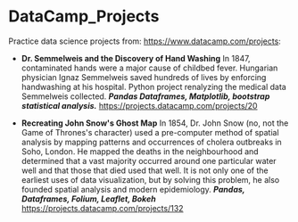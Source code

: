 # DataCamp_Projects
Practice data science projects from: https://www.datacamp.com/projects:

+ **Dr. Semmelweis and the Discovery of Hand Washing**
In 1847, contaminated hands were a major cause of childbed fever. Hungarian physician Ignaz Semmelweis saved hundreds of lives by enforcing handwashing at his hospital. Python project renalyzing the medical data Semmelweis collected. ***Pandas Dataframes, Matplotlib, bootstrap statistical analysis.*** https://projects.datacamp.com/projects/20

+ **Recreating John Snow's Ghost Map**
In 1854, Dr. John Snow (no, not the Game of Thrones's character) used a pre-computer method of spatial analysis by mapping patterns and occurrences of cholera outbreaks in Soho, London. He mapped the deaths in the neighbourhood and determined that a vast majority occurred around one particular water well and that those that died used that well. It is not only one of the earliest uses of data visualization, but by solving this problem, he also founded spatial analysis and modern epidemiology. ***Pandas, Dataframes, Folium, Leaflet, Bokeh*** https://projects.datacamp.com/projects/132
